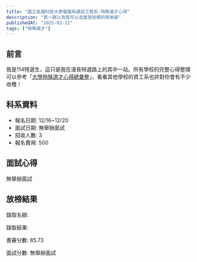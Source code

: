 ```yaml
---
title: "國立高雄科技大學電腦與通訊工程系-特殊選才心得"
description: "我一直以為我可以去當我爸媽的學弟妹"
publishedAt: "2025-02-12"
tags: ["特殊選才"]
---
```


## 前言

我是114特選生，這只是我在漫長特選路上的其中一站。所有學校的完整心得整理可以參考「[大學特殊選才心得總彙整](/blogs/special)」，看看其他學校的資工系也許對你會有不少收穫！

## 科系資料

- 報名日期: 12/16~12/20
- 面試日期: 無舉辦面試
- 招收人數: 3
- 報名費用: 500

## 面試心得

無舉辦面試

## 放榜結果

錄取名額:

錄取結果:

書審分數: 85.73

面試分數: 無舉辦面試
